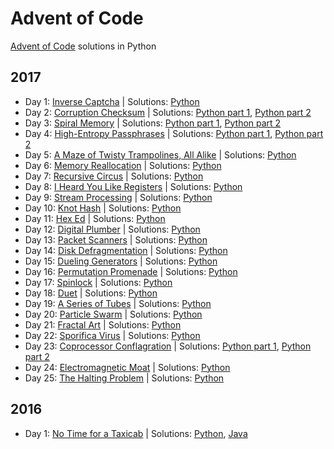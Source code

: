 # Advent of Code
[Advent of Code](http://adventofcode.com/) solutions in Python

## 2017
- Day 1: [Inverse Captcha](https://adventofcode.com/2017/day/1) | Solutions: [Python](/2017/one.py)
- Day 2: [Corruption Checksum](https://adventofcode.com/2017/day/2) | Solutions: [Python part 1](/2017/two_a.py), [Python part 2](/2017/two_b.py)
- Day 3: [Spiral Memory](https://adventofcode.com/2017/day/3) | Solutions: [Python part 1](/2017/three_a.py), [Python part 2](/2017/three_b.py)
- Day 4: [High-Entropy Passphrases](https://adventofcode.com/2017/day/4) | Solutions: [Python part 1](/2017/four_a.py), [Python part 2](/2017/four_b.py)
- Day 5: [A Maze of Twisty Trampolines, All Alike](https://adventofcode.com/2017/day/5) | Solutions: [Python](/2017/five.py)
- Day 6: [Memory Reallocation](https://adventofcode.com/2017/day/6) | Solutions: [Python](/2017/six.py)
- Day 7: [Recursive Circus](https://adventofcode.com/2017/day/7) | Solutions: [Python](/2017/seven.py)
- Day 8: [I Heard You Like Registers](https://adventofcode.com/2017/day/8) | Solutions: [Python](/2017/eight.py)
- Day 9: [Stream Processing](https://adventofcode.com/2017/day/9) | Solutions: [Python](/2017/nine.py)
- Day 10: [Knot Hash](https://adventofcode.com/2017/day/10) | Solutions: [Python](/2017/knot_hash.py)
- Day 11: [Hex Ed](https://adventofcode.com/2017/day/11) | Solutions: [Python](/2017/eleven.py)
- Day 12: [Digital Plumber](https://adventofcode.com/2017/day/12) | Solutions: [Python](/2017/twelve.py)
- Day 13: [Packet Scanners](https://adventofcode.com/2017/day/13) | Solutions: [Python](/2017/thirteen.py)
- Day 14: [Disk Defragmentation](https://adventofcode.com/2017/day/14) | Solutions: [Python](/2017/fourteen.py)
- Day 15: [Dueling Generators](https://adventofcode.com/2017/day/15) | Solutions: [Python](/2017/fifteen.py)
- Day 16: [Permutation Promenade](https://adventofcode.com/2017/day/16) | Solutions: [Python](/2017/sixteen.py)
- Day 17: [Spinlock](https://adventofcode.com/2017/day/17) | Solutions: [Python](/2017/seventeen.py)
- Day 18: [Duet](https://adventofcode.com/2017/day/18) | Solutions: [Python](/2017/eighteen.py)
- Day 19: [A Series of Tubes](https://adventofcode.com/2017/day/19) | Solutions: [Python](/2017/nineteen.py)
- Day 20: [Particle Swarm](https://adventofcode.com/2017/day/20) | Solutions: [Python](/2017/twenty.py)
- Day 21: [Fractal Art](https://adventofcode.com/2017/day/21) | Solutions: [Python](/2017/twentyone.py)
- Day 22: [Sporifica Virus](https://adventofcode.com/2017/day/22) | Solutions: [Python](/2017/twentytwo.py)
- Day 23: [Coprocessor Conflagration](https://adventofcode.com/2017/day/23) | Solutions: [Python part 1](/2017/twentythree.py), [Python part 2](/2017/twentythree_partb.py)
- Day 24: [Electromagnetic Moat](https://adventofcode.com/2017/day/24) | Solutions: [Python](/2017/twentyfour.py)
- Day 25: [The Halting Problem](https://adventofcode.com/2017/day/25) | Solutions: [Python](/2017/twentyfive.py)

## 2016
- Day 1: [No Time for a Taxicab](https://adventofcode.com/2016/day/1) | Solutions: [Python](/2016/one.py), [Java](/2016/java/day1/src/com/company/Main.java)
